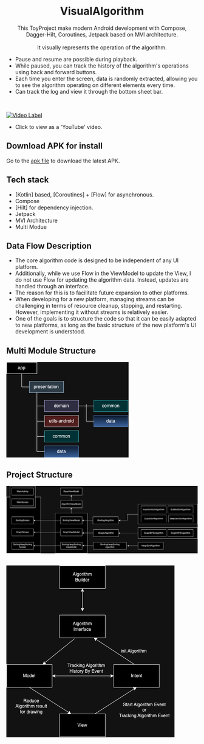 <h1 align="center">VisualAlgorithm</h1>

<p align="center">  
 This ToyProject make modern Android development with Compose, Dagger-Hilt, Coroutines, Jetpack based on MVI architecture.
</br>
</br>
It visually represents the operation of the algorithm. 
<ul>
<li>Pause and resume are possible during playback.</li>
<li>While paused, you can track the history of the algorithm's operations using back and forward buttons.</li>
<li>Each time you enter the screen, data is randomly extracted, allowing you to see the algorithm operating on different elements every time.</li>
 <li>Can track the log and view it through the bottom sheet bar.</li>
 </ul>
</br>
 

[![Video Label](http://img.youtube.com/vi/9wV2rSu_nkI/0.jpg)](https://youtu.be/9wV2rSu_nkI)
- Click to view as a 'YouTube' video.  

    
## Download APK for install
Go to the [apk file](https://www.dropbox.com/scl/fi/svqqde3ipv3v4eyv0e37c/visual-algorithm-app-debug.apk?rlkey=aeo96lqsbbkma0xzscppax1tk&dl=0) to download the latest APK.


## Tech stack
- [Kotlin] based, [Coroutines] + [Flow]  for asynchronous.
- Compose
- [Hilt] for dependency injection.
- Jetpack
- MVI Architecture
- Multi Modue

## Data Flow Description
<ul>
 <li>The core algorithm code is designed to be independent of any UI platform.</li>
 
 <li>Additionally, while we use Flow in the ViewModel to update the View, I do not use Flow for updating the algorithm data. Instead, updates are handled through an interface.</li>
 
 <li>The reason for this is to facilitate future expansion to other platforms.</li>
 
 <li>When developing for a new platform, managing streams can be challenging in terms of resource cleanup, stopping, and restarting. However, implementing it without streams is relatively easier.</li>
 
 <li>One of the goals is to structure the code so that it can be easily adapted to new platforms, as long as the basic structure of the new platform's UI development is understood.</li>
</ul>

## Multi Module Structure
![Alt text](https://github.com/CodingBot000/VisualAlgorithm/blob/main/VisualAlgorithm_MultiModule.drawio.png)

## Project Structure
![Alt text](https://github.com/CodingBot000/VisualAlgorithm/blob/main/VisualAlgorithm.drawio.png)

## 
![Alt text](https://github.com/CodingBot000/VisualAlgorithm/blob/main/VisualAlgorithm_MVI_Preview.drawio.png)


